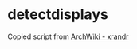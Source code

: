 # detectdisplays

Copied script from [ArchWiki - xrandr](https://wiki.archlinux.jp/index.php/Xrandr#.E4.BE.8B_3a)
